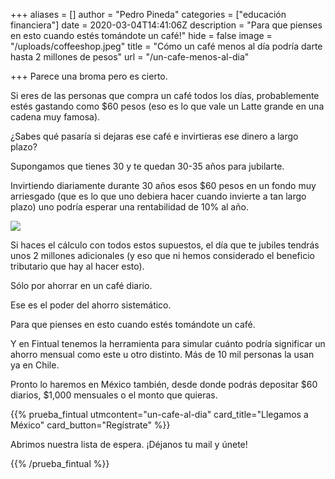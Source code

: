 +++
aliases = []
author = "Pedro Pineda"
categories = ["educación financiera"]
date = 2020-03-04T14:41:06Z
description = "Para que pienses en esto cuando estés tomándote un café!"
hide = false
image = "/uploads/coffeeshop.jpeg"
title = "Cómo un café menos al día podría darte hasta 2 millones de pesos"
url = "/un-cafe-menos-al-dia"

+++
Parece una broma pero es cierto.

Si eres de las personas que compra un café todos los días, probablemente estés gastando como $60 pesos (eso es lo que vale un Latte grande en una cadena muy famosa).

¿Sabes qué pasaría si dejaras ese café e invirtieras ese dinero a largo plazo?

Supongamos que tienes 30 y te quedan 30-35 años para jubilarte.

Invirtiendo diariamente durante 30 años esos $60 pesos en un fondo muy arriesgado (que es lo que uno debiera hacer cuando invierte a tan largo plazo) uno podría esperar una rentabilidad de 10% al año.

![](/uploads/café.png)

Si haces el cálculo con todos estos supuestos, el día que te jubiles tendrás unos 2 millones adicionales (y eso que ni hemos considerado el beneficio tributario que hay al hacer esto).

Sólo por ahorrar en un café diario.

Ese es el poder del ahorro sistemático.

Para que pienses en esto cuando estés tomándote un café.

Y en Fintual tenemos la herramienta para simular cuánto podría significar un ahorro mensual como este u otro distinto. Más de 10 mil personas la usan ya en Chile.

Pronto lo haremos en México también, desde donde podrás depositar $60 diarios, $1,000 mensuales o el monto que quieras.

{{% prueba_fintual utmcontent="un-cafe-al-dia" card_title="Llegamos a México" card_button="Regístrate" %}}

Abrimos nuestra lista de espera. ¡Déjanos tu mail y únete!

{{% /prueba_fintual %}}